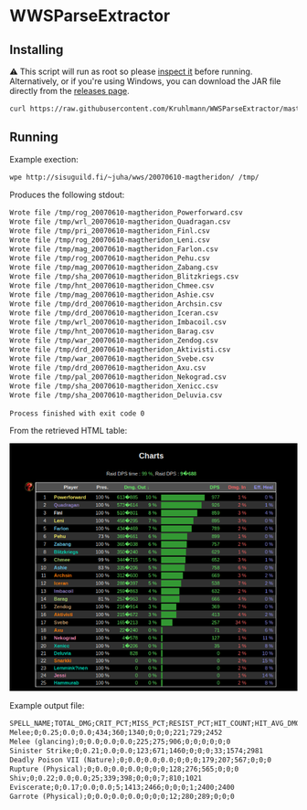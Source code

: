 # WWSParseExtractor

## Installing

⚠️ This script will run as root so please [inspect it](install) before running. Alternatively, or if you're using Windows, you can download the JAR file directly from the [releases page](https://github.com/Kruhlmann/WWSParseExtractor/releases).

```sh
curl https://raw.githubusercontent.com/Kruhlmann/WWSParseExtractor/master/install | sudo sh
```

## Running

Example exection:

```sh
wpe http://sisuguild.fi/~juha/wws/20070610-magtheridon/ /tmp/
```

Produces the following stdout:

```
Wrote file /tmp/rog_20070610-magtheridon_Powerforward.csv
Wrote file /tmp/wrl_20070610-magtheridon_Quadragan.csv
Wrote file /tmp/pri_20070610-magtheridon_Finl.csv
Wrote file /tmp/rog_20070610-magtheridon_Leni.csv
Wrote file /tmp/mag_20070610-magtheridon_Farlon.csv
Wrote file /tmp/rog_20070610-magtheridon_Pehu.csv
Wrote file /tmp/mag_20070610-magtheridon_Zabang.csv
Wrote file /tmp/sha_20070610-magtheridon_Blitzkriegs.csv
Wrote file /tmp/hnt_20070610-magtheridon_Chmee.csv
Wrote file /tmp/mag_20070610-magtheridon_Ashie.csv
Wrote file /tmp/drd_20070610-magtheridon_Archsin.csv
Wrote file /tmp/drd_20070610-magtheridon_Iceran.csv
Wrote file /tmp/wrl_20070610-magtheridon_Imbacoil.csv
Wrote file /tmp/hnt_20070610-magtheridon_Barag.csv
Wrote file /tmp/war_20070610-magtheridon_Zendog.csv
Wrote file /tmp/drd_20070610-magtheridon_Aktivisti.csv
Wrote file /tmp/war_20070610-magtheridon_Svebe.csv
Wrote file /tmp/drd_20070610-magtheridon_Axu.csv
Wrote file /tmp/pal_20070610-magtheridon_Nekograd.csv
Wrote file /tmp/sha_20070610-magtheridon_Xenicc.csv
Wrote file /tmp/sha_20070610-magtheridon_Deluvia.csv

Process finished with exit code 0
```

From the retrieved HTML table:

![DPS table](doc/table.png)

Example output file:

```csv
SPELL_NAME;TOTAL_DMG;CRIT_PCT;MISS_PCT;RESIST_PCT;HIT_COUNT;HIT_AVG_DMG;HIT_MAX_DMG;DOT_TICKS_COUNT;AVG_DOT_TICK_DMG;MAX_DOT_TICK_DMG;CRIT_COUNT;CRIT_AVG_DMG;CRIT_MAX_DMG;
Melee;0;0.25;0.0;0.0;434;360;1340;0;0;0;221;729;2452
Melee (glancing);0;0.0;0.0;0.0;225;275;906;0;0;0;0;0;0
Sinister Strike;0;0.21;0.0;0.0;123;671;1460;0;0;0;33;1574;2981
Deadly Poison VII (Nature);0;0.0;0.0;0.0;0;0;0;179;207;567;0;0;0
Rupture (Physical);0;0.0;0.0;0.0;0;0;0;128;276;565;0;0;0
Shiv;0;0.22;0.0;0.0;25;339;398;0;0;0;7;810;1021
Eviscerate;0;0.17;0.0;0.0;5;1413;2466;0;0;0;1;2400;2400
Garrote (Physical);0;0.0;0.0;0.0;0;0;0;12;280;289;0;0;0
```
